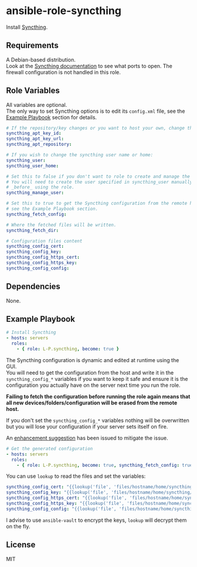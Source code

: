 ansible-role-syncthing
======================
Install [Syncthing](https://syncthing.net/).

Requirements
------------
A Debian-based distribution.  
Look at the [Syncthing documentation](https://docs.syncthing.net/users/firewall.html)
to see what ports to open. The firewall configuration is not handled in this role.

Role Variables
--------------
All variables are optional.  
The only way to set Syncthing options is to edit its `config.xml` file, see the
[Example Playbook](#example-playbook) section for details.

```yaml
# If the repository/key changes or you want to host your own, change these:
syncthing_apt_key_id:
syncthing_apt_key_url:
syncthing_apt_repository:

# If you wish to change the syncthing user name or home:
syncthing_user:
syncthing_user_home:

# Set this to false if you don't want to role to create and manage the user.
# You will need to create the user specified in syncthing_user manually
# _before_ using the role.
syncthing_manage_user:

# Set this to true to get the Syncthing configuration from the remote host,
# see the Example Playbook section.
syncthing_fetch_config:

# Where the fetched files will be written.
syncthing_fetch_dir:

# Configuration files content
syncthing_config_cert:
syncthing_config_key:
syncthing_config_https_cert:
syncthing_config_https_key:
syncthing_config_config:
```

Dependencies
------------
None.

Example Playbook
----------------
```yaml
# Install Syncthing
- hosts: servers
  roles:
    - { role: L-P.syncthing, become: true }
```

The Syncthing configuration is dynamic and edited at runtime using the GUI.  
You will need to get the configuration from the host and write it in the
`syncthing_config_*` variables if you want to keep it safe and ensure it is the
configuration you actually have on the server next time you run the role.

**Failing to fetch the configuration before running the role again means that
all new devices/folders/configuration will be erased from the remote host.**

If you don't set the `syncthing_config_*` variables nothing will be overwritten
but you will lose your configuration if your server sets itself on fire.

An [enhancement suggestion](https://github.com/syncthing/syncthing/issues/3598)
has been issued to mitigate the issue.

```yaml
# Get the generated configuration
- hosts: servers
  roles:
    - { role: L-P.syncthing, become: true, syncthing_fetch_config: true }
```

You can use `lookup` to read the files and set the variables:

```yaml
syncthing_config_cert: "{{lookup('file', 'files/hostname/home/syncthing/.config/syncthing/cert.pem')}}"
syncthing_config_key: "{{lookup('file', 'files/hostname/home/syncthing/.config/syncthing/key.pem')}}"
syncthing_config_https_cert: "{{lookup('file', 'files/hostname/home/syncthing/.config/syncthing/https-cert.pem')}}"
syncthing_config_https_key: "{{lookup('file', 'files/hostname/home/syncthing/.config/syncthing/https-key.pem')}}"
syncthing_config_config: "{{lookup('file', 'files/hostname/home/syncthing/.config/syncthing/config.xml')}}"
```

I advise to use `ansible-vault` to encrypt the keys, `lookup` will decrypt them
on the fly.

License
-------
MIT
